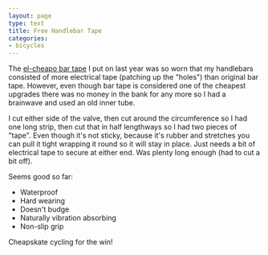 ```yaml
---
layout: page
type: text
title: Free Handlebar Tape
categories: 
- bicycles
---
```

The [el-cheapo bar tape](http://www.sjscycles.co.uk/velox-cotton-cloth-adhesive-handlebar-tape-black-prod12629/) I put on last year was so worn that my handlebars consisted of more electrical tape (patching up the "holes") than original bar tape. However, even though bar tape is considered one of the cheapest upgrades there was no money in the bank for any more so I had a brainwave and used an old inner tube.

I cut either side of the valve, then cut around the circumference so I had one long strip, then cut that in half lengthways so I had two pieces of "tape". Even though it's not sticky, because it's rubber and stretches you can pull it tight wrapping it round so it will stay in place. Just needs a bit of electrical tape to secure at either end. Was plenty long enough (had to cut a bit off).

Seems good so far:

* Waterproof
* Hard wearing
* Doesn't budge
* Naturally vibration absorbing
* Non-slip grip

Cheapskate cycling for the win!

